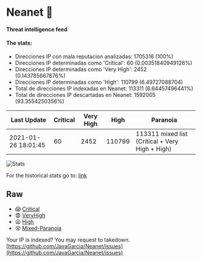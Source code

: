 # Neanet :hocho:
#### Threat intelligence feed
#### The stats:

- Direcciones IP con mala reputacion analizadas: 1705316 (100%)
- Direcciones IP determinadas como 'Critical':  60 (0.00351840949126%)
- Direcciones IP determinadas como 'Very High':  2452 (0.143785667876%)
- Direcciones IP determinadas como 'High':  110799 (6.49727088704)
- Total de direcciones IP indexadas en Neanet:  113311 (6.64457496441%)
- Total de direcciones IP descartadas en Neanet:  1592005 (93.3554250356%)

| Last Update | Critical | Very High | High | Paranoia |
| --- | --- | --- | --- | --- |
| 2021-01-26 18:01:45 | 60 | 2452 | 110799 | 113311 mixed list (Critical + Very High + High)|

![Stats](https://docs.google.com/spreadsheets/d/e/2PACX-1vSnaNMIXVabIpDJjufMlzH7poXnshF3mgd8Is1g9ytUEzVsP5my4Trn8f-xkoLLQ38xpL3HtmUexLo6/pubchart?oid=501124687&format=image)

For the historical stats go to: [link](/stats.csv)
## Raw
- :scream: [Critical](https://raw.githubusercontent.com/JavaGarcia/Neanet/master/blacklists/neanet_critical.txt)
- :fearful: [VeryHigh](https://raw.githubusercontent.com/JavaGarcia/Neanet/master/blacklists/neanet_veryHigh.txtt)
- :frowning: [High](https://raw.githubusercontent.com/JavaGarcia/Neanet/master/blacklists/neanet_high.txt)
- :dizzy_face: [Mixed-Paranoia](https://raw.githubusercontent.com/JavaGarcia/Neanet/master/blacklists/neanet_all.txt)


Your IP is indexed? You may request to takedown. [https://github.com/JavaGarcia/Neanet/issues](https://github.com/JavaGarcia/Neanet/issues)





































































































































































































































































































































































































































































































































































































































































































































































































































































































































































































































































































































































































































































































































































































































































































































































































































































































































































































































































































































































































































































































































































































































































































































































































































































































































































































































































































































































































































































































































































































































































































































































































































































































































































































































































































































































































































































































































































































































































































































